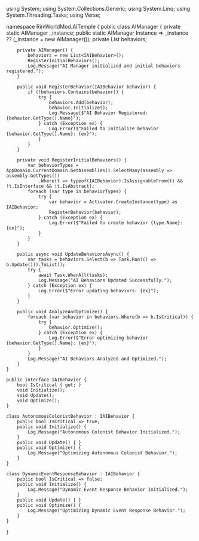 using System;
using System.Collections.Generic;
using System.Linq;
using System.Threading.Tasks;
using Verse;

namespace RimWorldMod.AITemple {
    public class AIManager {
        private static AIManager _instance;
        public static AIManager Instance => _instance ?? (_instance = new AIManager());
        private List<IAIBehavior> behaviors;

        private AIManager() {
            behaviors = new List<IAIBehavior>();
            RegisterInitialBehaviors();
            Log.Message("AI Manager initialized and initial behaviors registered.");
        }

        public void RegisterBehavior(IAIBehavior behavior) {
            if (!behaviors.Contains(behavior)) {
                try {
                    behaviors.Add(behavior);
                    behavior.Initialize();
                    Log.Message($"AI Behavior Registered: {behavior.GetType().Name}");
                } catch (Exception ex) {
                    Log.Error($"Failed to initialize behavior {behavior.GetType().Name}: {ex}");
                }
            }
        }

        private void RegisterInitialBehaviors() {
            var behaviorTypes = AppDomain.CurrentDomain.GetAssemblies().SelectMany(assembly => assembly.GetTypes())
                .Where(t => typeof(IAIBehavior).IsAssignableFrom(t) && !t.IsInterface && !t.IsAbstract);
            foreach (var type in behaviorTypes) {
                try {
                    var behavior = Activator.CreateInstance(type) as IAIBehavior;
                    RegisterBehavior(behavior);
                } catch (Exception ex) {
                    Log.Error($"Failed to create behavior {type.Name}: {ex}");
                }
            }
        }

        public async void UpdateBehaviorsAsync() {
            var tasks = behaviors.Select(b => Task.Run(() => b.Update())).ToList();
            try {
                await Task.WhenAll(tasks);
                Log.Message("AI Behaviors Updated Successfully.");
            } catch (Exception ex) {
                Log.Error($"Error updating behaviors: {ex}");
            }
        }

        public void AnalyzeAndOptimize() {
            foreach (var behavior in behaviors.Where(b => b.IsCritical)) {
                try {
                    behavior.Optimize();
                } catch (Exception ex) {
                    Log.Error($"Error optimizing behavior {behavior.GetType().Name}: {ex}");
                }
            }
            Log.Message("AI Behaviors Analyzed and Optimized.");
        }
    }

    public interface IAIBehavior {
        bool IsCritical { get; }
        void Initialize();
        void Update();
        void Optimize();
    }

    class AutonomousColonistBehavior : IAIBehavior {
        public bool IsCritical => true;
        public void Initialize() {
            Log.Message("Autonomous Colonist Behavior Initialized.");
        }
        public void Update() { }
        public void Optimize() {
            Log.Message("Optimizing Autonomous Colonist Behavior.");
        }
    }

    class DynamicEventResponseBehavior : IAIBehavior {
        public bool IsCritical => false;
        public void Initialize() {
            Log.Message("Dynamic Event Response Behavior Initialized.");
        }
        public void Update() { }
        public void Optimize() {
            Log.Message("Optimizing Dynamic Event Response Behavior.");
        }
    }
}

